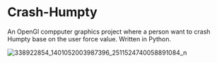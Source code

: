 # Crash-Humpty
An OpenGl compputer graphics project where a person want to crash Humpty base on the user force value. Written in Python.


![338922854_1401052003987396_2511524740058891084_n](https://user-images.githubusercontent.com/74008896/231411611-54c86699-060f-41d3-bc0b-55cff10ddd11.jpg)
